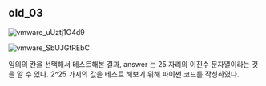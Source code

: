 ## old_03

![vmware_uUztj1O4d9](https://user-images.githubusercontent.com/79683414/142836028-d3ef1575-79f0-45c1-9223-43752e9555a4.png)



![vmware_SbUJGtREbC](https://user-images.githubusercontent.com/79683414/142836057-0c4a4726-d446-48f5-8c54-eb438194e033.png)



임의의 칸을 선택해서 테스트해본 결과, answer 는 25 자리의 이진수 문자열이라는 것을 알 수 있다. 2^25 가지의 값을 테스트 해보기 위해 파이썬 코드를 작성하였다.